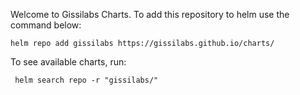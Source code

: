 Welcome to Gissilabs Charts. To add this repository to helm use the command below:
```
helm repo add gissilabs https://gissilabs.github.io/charts/
```

To see available charts, run:
```
 helm search repo -r "gissilabs/"
```
